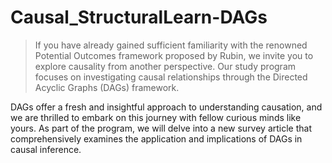 # Causal_StructuralLearn-DAGs

>If you have already gained sufficient familiarity with the renowned Potential Outcomes framework proposed by Rubin, we invite you to explore causality from another perspective. Our study program focuses on investigating causal relationships through the Directed Acyclic Graphs (DAGs) framework.

DAGs offer a fresh and insightful approach to understanding causation, and we are thrilled to embark on this journey with fellow curious minds like yours. As part of the program, we will delve into a new survey article that comprehensively examines the application and implications of DAGs in causal inference.
